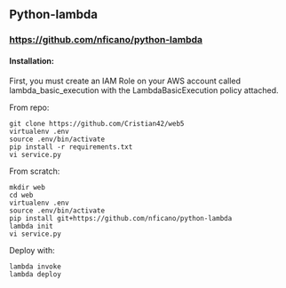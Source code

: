 ## Python-lambda

### https://github.com/nficano/python-lambda

#### Installation:

First, you must create an IAM Role on your AWS account called lambda_basic_execution with the LambdaBasicExecution policy attached.

From repo:
```
git clone https://github.com/Cristian42/web5
virtualenv .env
source .env/bin/activate
pip install -r requirements.txt
vi service.py
```

From scratch:
```
mkdir web
cd web
virtualenv .env
source .env/bin/activate
pip install git+https://github.com/nficano/python-lambda
lambda init
vi service.py
```

Deploy with:
```
lambda invoke
lambda deploy
```

